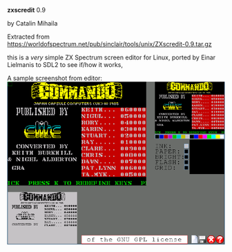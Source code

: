 **zxscredit** 0.9

by Catalin Mihaila

Extracted from https://worldofspectrum.net/pub/sinclair/tools/unix/ZXscredit-0.9.tar.gz

this is a *very* simple ZX Spectrum screen editor for Linux, ported by Einar Lielmanis to SDL2 to see if/how it works,

A sample screenshot from editor:
![Sample screenshot](screenshot.png)
